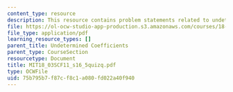 ```yaml
---
content_type: resource
description: This resource contains problem statements related to undetermined coefficients.
file: https://ol-ocw-studio-app-production.s3.amazonaws.com/courses/18-03sc-differential-equations-fall-2011/75b795b7f87cf8c1a080fd022a40f940_MIT18_03SCF11_s16_5quizq.pdf
file_type: application/pdf
learning_resource_types: []
parent_title: Undetermined Coefficients
parent_type: CourseSection
resourcetype: Document
title: MIT18_03SCF11_s16_5quizq.pdf
type: OCWFile
uid: 75b795b7-f87c-f8c1-a080-fd022a40f940
---
```

